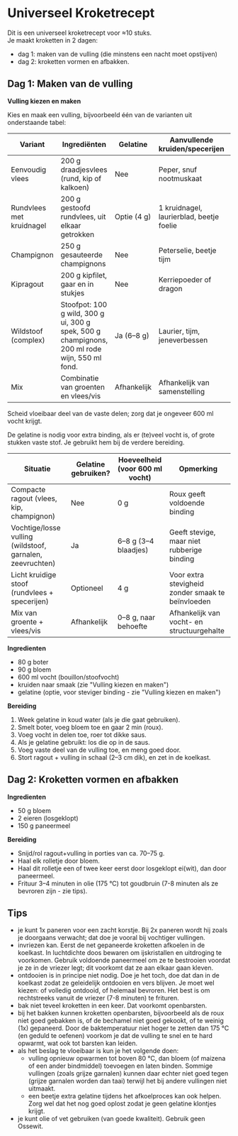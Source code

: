 # Universeel Kroketrecept

Dit is een universeel kroketrecept voor ≈10 stuks.  
Je maakt kroketten in 2 dagen:  
- dag 1: maken van de vulling (die minstens een nacht moet opstijven)  
- dag 2: kroketten vormen en afbakken.  

## Dag 1: Maken van de vulling

**Vulling kiezen en maken**  

Kies en maak een vulling, bijvoorbeeld één van de varianten uit onderstaande tabel:

| Variant                  | Ingrediënten                                                                                   | Gelatine    | Aanvullende kruiden/specerijen           | Opmerkingen                          |
|--------------------------|------------------------------------------------------------------------------------------------|-------------|------------------------------------------|--------------------------------------|
| Eenvoudig vlees          | 200 g draadjesvlees (rund, kip of kalkoen)                                                     | Nee         | Peper, snuf nootmuskaat                  | Basisvulling, zacht van smaak        |
| Rundvlees met kruidnagel | 200 g gestoofd rundvlees, uit elkaar getrokken                                                 | Optie (4 g) | 1 kruidnagel, laurierblad, beetje foelie | Diepe, kruidige smaak, herfst/winter |
| Champignon               | 250 g gesauteerde champignons                                                                  | Nee         | Peterselie, beetje tijm                  | Voor vegetarische kroket             |
| Kipragout                | 200 g kipfilet, gaar en in stukjes                                                             | Nee         | Kerriepoeder of dragon                   | Klassiek alternatief                 |
| Wildstoof (complex)      | Stoofpot: 100 g wild, 300 g ui, 300 g spek, 500 g champignons, 200 ml rode wijn, 550 ml fond.  | Ja (6–8 g)  | Laurier, tijm, jeneverbessen             | Gelatine aanbevolen voor binding     |
| Mix                      | Combinatie van groenten en vlees/vis                                                           | Afhankelijk | Afhankelijk van samenstelling            | Creatief naar smaak                  |

Scheid vloeibaar deel van de vaste delen; zorg dat je ongeveer 600 ml vocht krijgt.  

De gelatine is nodig voor extra binding, als er (te)veel vocht is, of grote stukken vaste stof. Je gebruikt hem bij de verdere bereiding.

| Situatie                                               | Gelatine gebruiken? | Hoeveelheid (voor 600 ml vocht) | Opmerking                                           |
|-------------------------------------------------------|-------------------|---------------------------------|---------------------------------------------------|
| Compacte ragout (vlees, kip, champignon)             | Nee               | 0 g                             | Roux geeft voldoende binding                      |
| Vochtige/losse vulling (wildstoof, garnalen, zeevruchten) | Ja                | 6–8 g (3–4 blaadjes)           | Geeft stevige, maar niet rubberige binding        |
| Licht kruidige stoof (rundvlees + specerijen)        | Optioneel         | 4 g                             | Voor extra stevigheid zonder smaak te beïnvloeden |
| Mix van groente + vlees/vis                           | Afhankelijk       | 0–8 g, naar behoefte            | Afhankelijk van vocht- en structuurgehalte       |

**Ingredienten**  
- 80 g boter  
- 90 g bloem  
- 600 ml vocht (bouillon/stoofvocht)  
- kruiden naar smaak (zie "Vulling kiezen en maken")  
- gelatine (optie, voor steviger binding - zie "Vulling kiezen en maken")  

**Bereiding**  
1. Week gelatine in koud water (als je die gaat gebruiken).  
2. Smelt boter, voeg bloem toe en gaar 2 min (roux).  
3. Voeg vocht in delen toe, roer tot dikke saus.  
4. Als je gelatine gebruikt: los die op in de saus.  
5. Voeg vaste deel van de vulling toe, en meng goed door.  
6. Stort ragout + vulling in schaal (2–3 cm dik), en zet in de koelkast.  

## Dag 2: Kroketten vormen en afbakken

**Ingredienten**  
- 50 g bloem  
- 2 eieren (losgeklopt)  
- 150 g paneermeel  

**Bereiding**  
- Snijd/rol ragout+vulling in porties van ca. 70–75 g.  
- Haal elk rolletje door bloem.  
- Haal dit rolletje een of twee keer eerst door losgeklopt ei(wit), dan door paneermeel.  
- Frituur 3–4 minuten in olie (175 °C) tot goudbruin (7-8 minuten als ze bevroren zijn - zie tips).  

## Tips

- je kunt 1x paneren voor een zacht korstje. Bij 2x paneren wordt hij zoals je doorgaans verwacht; dat doe je vooral bij vochtiger vullingen.
- invriezen kan. Eerst de net gepaneerde kroketten afkoelen in de koelkast. In luchtdichte doos bewaren om ijskristallen en uitdroging te voorkomen. Gebruik voldoende paneermeel om ze te bestrooien voordat je ze in de vriezer legt; dit voorkomt dat ze aan elkaar gaan kleven.
- ontdooien is in principe niet nodig. Doe je het toch, doe dat dan in de koelkast zodat ze geleidelijk ontdooien en vers blijven. Je moet wel kiezen: of volledig ontdooid, of helemaal bevroren. Het best is om rechtstreeks vanuit de vriezer (7-8 minuten) te frituren.
- bak niet teveel kroketten in een keer. Dat voorkomt openbarsten.
- bij het bakken kunnen kroketten openbarsten, bijvoorbeeld als de roux niet goed gebakken is, of de bechamel niet goed gekookt, of te weinig (1x) gepaneerd. Door de baktemperatuur niet hoger te zetten dan 175 °C (en geduld te oefenen) voorkom je dat de vulling te snel en te hard opwarmt, wat ook tot barsten kan leiden.
- als het beslag te vloeibaar is kun je het volgende doen:
  - vulling opnieuw opwarmen tot boven 80 °C, dan bloem (of maizena of een ander bindmiddel) toevoegen en laten binden. Sommige vullingen (zoals grijze garnalen) kunnen daar echter niet goed tegen (grijze garnalen worden dan taai) terwijl het bij andere vullingen niet uitmaakt.
  - een beetje extra gelatine tijdens het afkoelproces kan ook helpen. Zorg wel dat het nog goed oplost zodat je geen gelatine klontjes krijgt.
- je kunt olie of vet gebruiken (van goede kwaliteit). Gebruik geen Ossewit.
